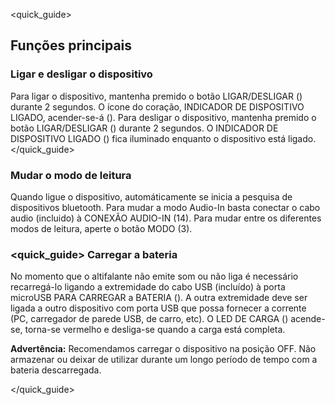 <quick_guide>
## Funções principais

### Ligar e desligar o dispositivo

Para ligar o dispositivo, mantenha premido o botão LIGAR/DESLIGAR () durante 2 segundos. O ícone do coração, INDICADOR DE DISPOSITIVO LIGADO, acender-se-á (). 
Para desligar o dispositivo, mantenha premido o botão LIGAR/DESLIGAR () durante 2 segundos.
O INDICADOR DE DISPOSITIVO LIGADO () fica iluminado enquanto o dispositivo está ligado.
</unique> </quick_guide>

### Mudar o modo de leitura

Quando ligue o dispositivo, automáticamente se inicia a pesquisa de dispositivos bluetooth. Para mudar a modo Audio-In basta conectar o cabo audio (incluido) à CONEXÃO AUDIO-IN (14). Para mudar entre os diferentes modos de leitura, aperte o botão MODO (3).

### <quick_guide> Carregar a bateria

No momento que o altifalante não emite som ou não liga é necessário recarregá-lo ligando a extremidade do cabo USB (incluído) à porta microUSB PARA CARREGAR a BATERIA (). A outra extremidade deve ser ligada a outro dispositivo com porta USB que possa fornecer a corrente  (PC, carregador de parede USB, de carro, etc). O LED DE CARGA () acende-se, torna-se vermelho e desliga-se quando a carga está completa.


**Advertência:** Recomendamos carregar o dispositivo na posição OFF. Não armazenar ou deixar de utilizar durante um longo período de tempo com a bateria descarregada.

</unique> </quick_guide>

